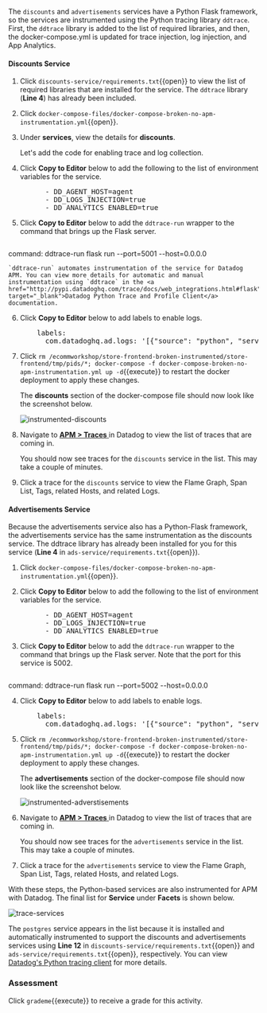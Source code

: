 The `discounts` and `advertisements` services have a Python Flask framework, so the services are instrumented using the Python tracing library `ddtrace`. First, the `ddtrace` library is added to the list of required libraries, and then, the docker-compose.yml is updated for trace injection, log injection, and App Analytics.

#### Discounts Service

1. Click `discounts-service/requirements.txt`{{open}} to view the list of required libraries that are installed for the service. The `ddtrace` library (**Line 4**) has already been included.

2. Click `docker-compose-files/docker-compose-broken-no-apm-instrumentation.yml`{{open}}. 

3. Under **services**, view the details for **discounts**. <p> Let's add the code for enabling trace and log collection.

4. Click **Copy to Editor** below to add the following to the list of environment variables for the service.

    <pre class="file" data-filename="docker-compose-broken-no-apm-instrumentation.yml" data-target="insert" data-marker="# add discounts env variables">
         - DD_AGENT_HOST=agent
         - DD_LOGS_INJECTION=true
         - DD_ANALYTICS_ENABLED=true</pre>

5. Click **Copy to Editor** below to add the `ddtrace-run` wrapper to the command that brings up the Flask server. 

    <pre class="file" data-filename="docker-compose-broken-no-apm-instrumentation.yml" data-target="insert" data-marker="command: flask run --port=5001 --host=0.0.0.0">
command: ddtrace-run flask run --port=5001 --host=0.0.0.0</pre>  

    `ddtrace-run` automates instrumentation of the service for Datadog APM. You can view more details for automatic and manual instrumentation using `ddtrace` in the <a href="http://pypi.datadoghq.com/trace/docs/web_integrations.html#flask" target="_blank">Datadog Python Trace and Profile Client</a> documentation.


6. Click **Copy to Editor** below to add labels to enable logs. 

    <pre class="file" data-filename="docker-compose-broken-no-apm-instrumentation.yml" data-target="insert" data-marker="# add discounts log labels">
       labels:
         com.datadoghq.ad.logs: '[{"source": "python", "service": "discounts-service"}]'</pre>

7. Click `rm /ecommworkshop/store-frontend-broken-instrumented/store-frontend/tmp/pids/*; docker-compose -f docker-compose-broken-no-apm-instrumentation.yml up -d`{{execute}} to restart the docker deployment to apply these changes. <p> The **discounts** section of the docker-compose file should now look like the screenshot below. <p> ![instrumented-discounts](instrumentapp2/assets/instrumented-discounts.png)

8. Navigate to <a href="https://app.datadoghq.com/apm/traces" target="_datadog">**APM > Traces** </a> in Datadog to view the list of traces that are coming in. <p> You should now see traces for the `discounts` service in the list. This may take a couple of minutes.

9. Click a trace for the `discounts` service to view the Flame Graph, Span List, Tags, related Hosts, and related Logs.

#### Advertisements Service

Because the advertisements service also has a Python-Flask framework, the advertisements service has the same instrumentation as the discounts service. The ddtrace library has already been installed for you for this service (**Line 4** in `ads-service/requirements.txt`{{open}}).

1. Click `docker-compose-files/docker-compose-broken-no-apm-instrumentation.yml`{{open}}. 

2. Click **Copy to Editor** below to add the following to the list of environment variables for the service. 

    <pre class="file" data-filename="docker-compose-broken-no-apm-instrumentation.yml" data-target="insert" data-marker="# add ads env variables">
         - DD_AGENT_HOST=agent
         - DD_LOGS_INJECTION=true
         - DD_ANALYTICS_ENABLED=true</pre>

3. Click **Copy to Editor** below to add the `ddtrace-run` wrapper to the command that brings up the Flask server. Note that the port for this service is 5002. 

    <pre class="file" data-filename="docker-compose-broken-no-apm-instrumentation.yml" data-target="insert" data-marker="command: flask run --port=5002 --host=0.0.0.0">
command: ddtrace-run flask run --port=5002 --host=0.0.0.0</pre> 

4. Click **Copy to Editor** below to add labels to enable logs. 

    <pre class="file" data-filename="docker-compose-broken-no-apm-instrumentation.yml" data-target="insert" data-marker="# add ads log labels">
       labels:
         com.datadoghq.ad.logs: '[{"source": "python", "service": "advertisements-service"}]'</pre>

5. Click `rm /ecommworkshop/store-frontend-broken-instrumented/store-frontend/tmp/pids/*; docker-compose -f docker-compose-broken-no-apm-instrumentation.yml up -d`{{execute}} to restart the docker deployment to apply these changes. <p> The **advertisements** section of the docker-compose file should now look like the screenshot below. <p> ![instrumented-adverstisements](instrumentapp2/assets/instrumented-advertisements.png)

6. Navigate to <a href="https://app.datadoghq.com/apm/traces" target="_datadog">**APM > Traces** </a> in Datadog to view the list of traces that are coming in. <p> You should now see traces for the `advertisements` service in the list. This may take a couple of minutes.

7. Click a trace for the `advertisements` service to view the Flame Graph, Span List, Tags, related Hosts, and related Logs.

With these steps, the Python-based services are also instrumented for APM with Datadog. The final list for **Service** under **Facets** is shown below.

![trace-services](instrumentapp2/assets/trace-allservices.png)

The `postgres` service appears in the list because it is installed and automatically instrumented to support the discounts and advertisements services using **Line 12** in `discounts-service/requirements.txt`{{open}} and `ads-service/requirements.txt`{{open}}, respectively. You can view <a href="http://pypi.datadoghq.com/trace/docs/db_integrations.html#module-ddtrace.contrib.psycopg" target="_blank"> Datadog's Python tracing client</a> for more details. 


### Assessment
Click `grademe`{{execute}} to receive a grade for this activity.
